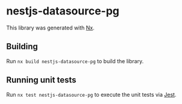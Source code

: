 # nestjs-datasource-pg

This library was generated with [Nx](https://nx.dev).

## Building

Run `nx build nestjs-datasource-pg` to build the library.

## Running unit tests

Run `nx test nestjs-datasource-pg` to execute the unit tests via [Jest](https://jestjs.io).
